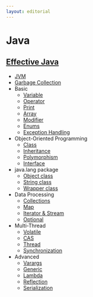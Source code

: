 ```yaml
---
layout: editorial
---
```


# Java

## [Effective Java](effective-java)

* [JVM](jvm.md)
* [Garbage Collection](garbage-collection.md)
* Basic
    * [Variable](variable.md)
    * [Operator](operator.md)
    * [Print](print.md)
    * [Array](array.md)
    * [Modifier](modifier.md)
    * [Enums](enums.md)
    * [Exception Handling](exception-handling.md)
* Object-Oriented Programming
    * [Class](class.md)
    * [Inheritance](inheritance.md)
    * [Polymorphism](polymorphism.md)
    * [Interface](interface.md)
* java.lang package
    * [Object class](object-class.md)
    * [String class](string-class.md)
    * [Wrapper class](wrapper-class.md)
* Data Processing
    * [Collections](collections.md)
    * [Map](map.md)
    * [Iterator & Stream](iterator-stream.md)
    * [Optional](optional.md)
* Multi-Thread
    * [Volatile](volatile.md)
    * [CAS](cas.md)
    * [Thread](thread.md)
    * [Synchronization](synchronization.md)
* Advanced
    * [Varargs](varargs.md)
    * [Generic](generic.md)
    * [Lambda](lambda.md)
    * [Reflection](reflection.md)
    * [Serialization](serialization.md)
